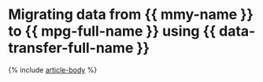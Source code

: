 # Migrating data from {{ mmy-name }} to {{ mpg-full-name }} using {{ data-transfer-full-name }}

{% include [article-body](../../_tutorials/dataplatform/datatransfer/mmy-to-mpg.md) %}
